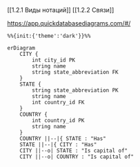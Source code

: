 [[1.2.1 Виды нотаций]]
[[1.2.2 Связи]]

https://app.quickdatabasediagrams.com/#/


```mermaid
%%{init:{'theme':'dark'}}%%

erDiagram
    CITY {
        int city_id PK
        string name
        string state_abbreviation FK
    }
    STATE {
        string state_abbreviation PK
        string name
        int country_id FK
    }
    COUNTRY {
        int country_id PK
        string name
    }
    COUNTRY ||--|{ STATE : "Has"
    STATE ||--|{ CITY : "Has"
    CITY ||--o| STATE : "Is capital of"
    CITY ||--o| COUNTRY : "Is capital of"
```
